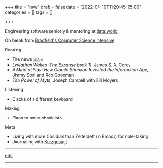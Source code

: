 +++
title = "now"
draft = false
date = "2022-04-10T11:20:45-05:00"
categories = []
tags = []

+++

Engineering software seniorly & mentoring at [data.world](https://data.world)

On break from [Bradfield's Computer Science Intensive](https://bradfieldcs.com/csi)

Reading
  - The news 🇺🇦✊
  - _Leviathan Wakes (The Expanse book 1)_, James S. A. Corey
  - _A Mind at Play: How Claude Shannon Invented the Information Age_, Jimmy Soni and Rob Goodman
  - _The Power of Myth_, Joseph Campell with Bill Moyers

Listening
  - Clacks of a different keyboard

Making
  - Plans to make checklists

Meta
  - Living with more Obsidian than Zetteldeft (in Emacs) for note-taking
  - Journaling with [Kurzgesagt](https://shop-us.kurzgesagt.org/collections/calendars-books/products/gratitude-journal?variant=32410837352496)

* * *

[edit](https://github.com/chrisbodhi/newschematic/edit/master/content/now.md)

* * *

